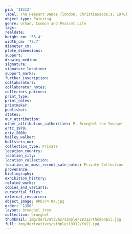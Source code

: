 ```yaml
---
pid: '18312'
label: The Peasant Dance (london, Christie&apos;s, 1978)
object_type: Painting
genre: Urban, Common and Peasant Life
tags: 
realdate: 
height_cm: '58.4'
width_cm: '78.7'
diameter_cm: 
plate_dimensions: 
support: 
drawing_medium: 
signature: 
signature_location: 
support_marks: 
further_inscription: 
collaborators: 
collaborator_notes: 
collectors_patrons: 
print_type: 
print_notes: 
printmaker: 
publisher: 
states: 
our_attribution: 
other_attribution_authorities: P. Brueghel the Younger
ertz_1979: 
ertz_2008: 
bailey_walker: 
hollstein_no: 
collection_type: Private
location_country: 
location_city: 
location_collection: 
location_or_most_recent_sale_notes: Private Collection
provenance: 
bibliography: 
exhibition_history: 
related_works: 
copies_and_variants: 
curatorial_files: 
external_resources: 
object_image: RKD374.0a.jpg
order: '1350'
layout: brueghel_item
collection: brueghel
thumbnail: img/derivatives/simple/18312/thumbnail.jpg
full: img/derivatives/simple/18312/full.jpg
---
```


